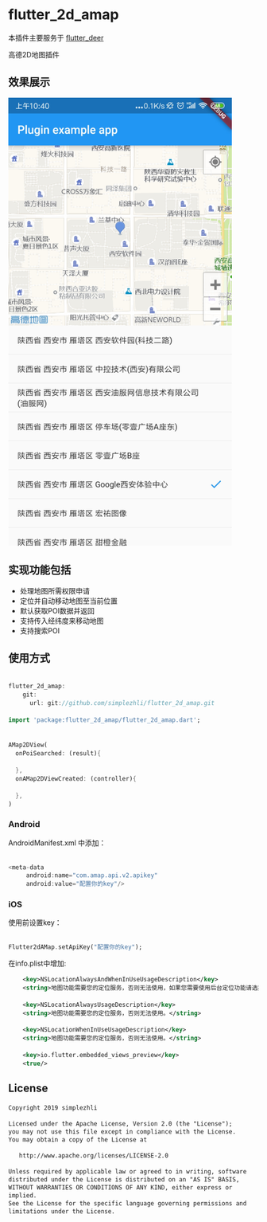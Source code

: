 # flutter_2d_amap

本插件主要服务于 [flutter_deer](https://github.com/simplezhli/flutter_deer)

高德2D地图插件

## 效果展示

<img src="preview/Screenshot_1.jpg" width="450px"/>

## 实现功能包括

* 处理地图所需权限申请
* 定位并自动移动地图至当前位置
* 默认获取POI数据并返回
* 支持传入经纬度来移动地图
* 支持搜索POI

## 使用方式

```dart

flutter_2d_amap:
    git:
      url: git://github.com/simplezhli/flutter_2d_amap.git

import 'package:flutter_2d_amap/flutter_2d_amap.dart';


AMap2DView(
  onPoiSearched: (result){

  },
  onAMap2DViewCreated: (controller){

  },
)

```

### Android

AndroidManifest.xml 中添加：

```java

<meta-data
     android:name="com.amap.api.v2.apikey"
     android:value="配置你的key"/>

```

### iOS

使用前设置key：

```dart

Flutter2dAMap.setApiKey("配置你的key");

```

在info.plist中增加:

```xml
    <key>NSLocationAlwaysAndWhenInUseUsageDescription</key>
    <string>地图功能需要您的定位服务，否则无法使用，如果您需要使用后台定位功能请选择“始终允许”。</string>

    <key>NSLocationAlwaysUsageDescription</key>
    <string>地图功能需要您的定位服务，否则无法使用。</string>

    <key>NSLocationWhenInUseUsageDescription</key>
    <string>地图功能需要您的定位服务，否则无法使用。</string>

    <key>io.flutter.embedded_views_preview</key>
    <true/>

```

## License

	Copyright 2019 simplezhli

    Licensed under the Apache License, Version 2.0 (the "License");
    you may not use this file except in compliance with the License.
    You may obtain a copy of the License at

       http://www.apache.org/licenses/LICENSE-2.0

    Unless required by applicable law or agreed to in writing, software
    distributed under the License is distributed on an "AS IS" BASIS,
    WITHOUT WARRANTIES OR CONDITIONS OF ANY KIND, either express or implied.
    See the License for the specific language governing permissions and
    limitations under the License.
